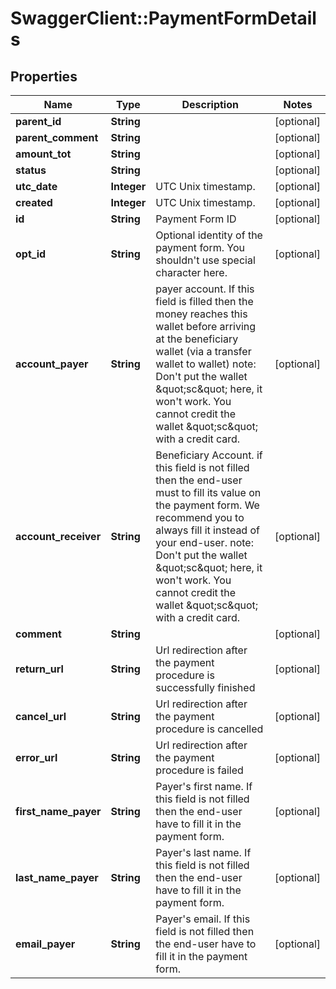 # SwaggerClient::PaymentFormDetails

## Properties
Name | Type | Description | Notes
------------ | ------------- | ------------- | -------------
**parent_id** | **String** |  | [optional] 
**parent_comment** | **String** |  | [optional] 
**amount_tot** | **String** |  | [optional] 
**status** | **String** |  | [optional] 
**utc_date** | **Integer** | UTC Unix timestamp. | [optional] 
**created** | **Integer** | UTC Unix timestamp. | [optional] 
**id** | **String** | Payment Form ID | [optional] 
**opt_id** | **String** | Optional identity of the payment form. You shouldn&#39;t use special character here. | [optional] 
**account_payer** | **String** | payer account.  If this field is filled then the money reaches this wallet before arriving at the beneficiary wallet (via a transfer wallet to wallet)  note: Don&#39;t put the wallet \&quot;sc\&quot; here, it won&#39;t work. You cannot credit the wallet \&quot;sc\&quot; with a credit card. | [optional] 
**account_receiver** | **String** | Beneficiary Account.  if this field is not filled then the end-user must to fill its value on the payment form. We recommend you to always fill it instead of your end-user.  note: Don&#39;t put the wallet \&quot;sc\&quot; here, it won&#39;t work. You cannot credit the wallet \&quot;sc\&quot; with a credit card. | [optional] 
**comment** | **String** |  | [optional] 
**return_url** | **String** | Url redirection after the payment procedure is successfully finished | [optional] 
**cancel_url** | **String** | Url redirection after the payment procedure is cancelled | [optional] 
**error_url** | **String** | Url redirection after the payment procedure is failed | [optional] 
**first_name_payer** | **String** | Payer&#39;s first name.  If this field is not filled then the end-user have to fill it in the payment form. | [optional] 
**last_name_payer** | **String** | Payer&#39;s last name.  If this field is not filled then the end-user have to fill it in the payment form. | [optional] 
**email_payer** | **String** | Payer&#39;s email.  If this field is not filled then the end-user have to fill it in the payment form. | [optional] 


